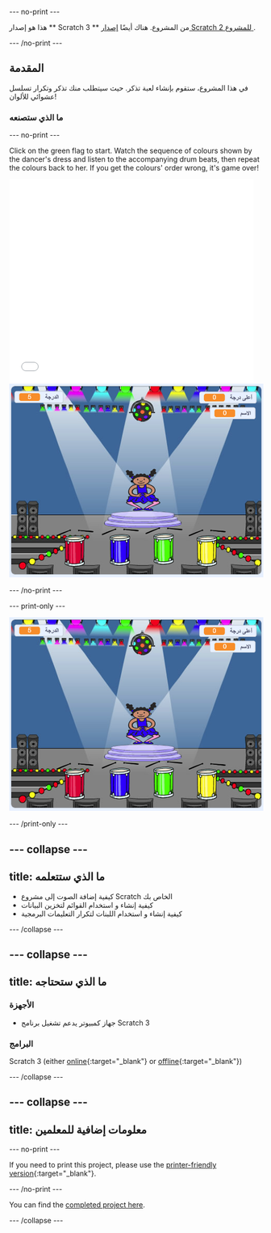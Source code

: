\--- no-print \---

هذا هو إصدار ** Scratch 3 ** من المشروع. هناك أيضًا [ إصدار Scratch 2 للمشروع ](https://projects.raspberrypi.org/en/projects/memory-scratch2).

\--- /no-print \---

## المقدمة

في هذا المشروع، ستقوم بإنشاء لعبة تذكر. حيث سيتطلب منك تذكر وتكرار تسلسل عشوائي للألوان!

### ما الذي ستصنعه

\--- no-print \---

Click on the green flag to start. Watch the sequence of colours shown by the dancer's dress and listen to the accompanying drum beats, then repeat the colours back to her. If you get the colours' order wrong, it's game over!

<div class="scratch-preview">
  <iframe allowtransparency="true" width="485" height="402" src="//scratch.mit.edu/projects/embed/284452634/?autostart=false" frameborder="0" allowfullscreen scrolling="no" mark="crwd-mark"></iframe> <img src="images/screenshot.png" />
</div>

\--- /no-print \---

\--- print-only \---

![screenshot of finished game](images/screenshot.png)

\--- /print-only \---

## \--- collapse \---

## title: ما الذي ستتعلمه

+ كيفية إضافة الصوت إلى مشروع Scratch الخاص بك
+ كيفية إنشاء و استخدام القوائم لتخزين البيانات
+ كيفية إنشاء و استخدام اللبنات لتكرار التعليمات البرمجية

\--- /collapse \---

## \--- collapse \---

## title: ما الذي ستحتاجه

### الأجهزة

+ جهاز كمبيوتر يدعم تشغيل برنامج Scratch 3

### البرامج

Scratch 3 (either [online](https://rpf.io/scratchon){:target="_blank"} or [offline](https://rpf.io/scratchoff){:target="_blank"})

\--- /collapse \---

## \--- collapse \---

## title: معلومات إضافية للمعلمين

\--- no-print \---

If you need to print this project, please use the [printer-friendly version](https://projects.raspberrypi.org/en/projects/memory/print){:target="_blank"}.

\--- /no-print \---

You can find the [completed project here](http://rpf.io/p/en/memory-get).

\--- /collapse \---
